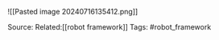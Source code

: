 
![[Pasted image 20240716135412.png]]

Source:
Related:[[robot framework]]
Tags: #robot_framework 

